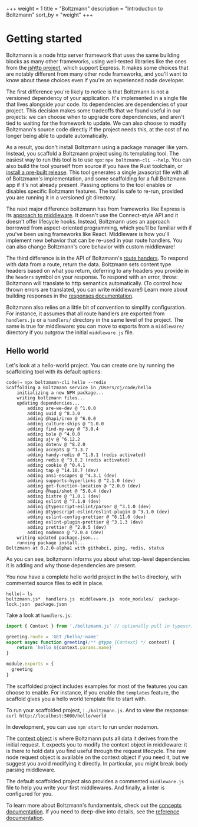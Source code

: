 +++
weight = 1
title = "Boltzmann"
description = "Introduction to Boltzmann"
sort_by = "weight"
+++

# Getting started

Boltzmann is a node http server framework that uses the same building blocks as
many other frameworks, using well-tested libraries like the ones from the
[jshttp project](https://jshttp.github.io), which support Express. It makes
some choices that are notably different from many other node frameworks, and
you'll want to know about these choices even if you're an experienced node
developer.

The first difference you're likely to notice is that Boltzmann is not a
versioned dependency of your application. It's implemented in a single file
that lives alongside your code. Its dependencies are dependencies of your
project. This decision makes some tradeoffs that we found useful in our
projects: we can choose when to upgrade core dependencies, and aren't tied to
waiting for the framework to update. We can also choose to modify Boltzmann's
source code directly if the project needs this, at the cost of no longer being
able to update automatically.

As a result, you don't install Boltzmann using a package manager like yarn.
Instead, you scaffold a Boltzmann project using its templating tool. The
easiest way to run this tool is to use `npx`: `npx boltzmann-cli --help`. You
can also build the tool yourself from source if you have the Rust toolchain, or
[install a pre-built
release](https://github.com/entropic-dev/boltzmann/releases). This tool
generates a single javascript file with all of Boltzmann's implementation, and
some scaffolding for a full Boltzmann app if it's not already present. Passing
options to the tool enables or disables specific Boltzmann features. The tool
is safe to re-run, provided you are running it in a versioned git directory.

The next major difference boltzmann has from frameworks like Express is its
[approach to middleware](@/concepts/02-middleware.md). It doesn't use the
Connect-style API and it doesn't offer lifecycle hooks. Instead, Boltzmann uses
an approach borrowed from aspect-oriented programming, which you'll be familiar
with if you've been using frameworks like React. Middleware is how you'll
implement new behavior that can be re-used in your route handlers. You can also
change Boltzmann's core behavior with custom middleware!

The third difference is in the API of Boltzmann's [route
handers](@/concepts/01-handlers.md#routing). To respond with data from a route, return the
data. Boltzmann sets content type headers based on what you return, deferring
to any headers you provide in the `headers` symbol on your response. To respond
with an error, throw: Boltzmann will translate to http semantics automatically.
(To control how thrown errors are translated, you can write middleware!) Learn
more about building responses in the [responses
documentation](@/concepts/01-handlers.md#responses).

Boltzmann also relies on a little bit of convention to simplify configuration.
For instance, it assumes that all route handlers are exported from
`handlers.js` or a `handlers/` directory in the same level of the project. The
same is true for middleware: you can move to exports from a `middleware/`
directory if you outgrow the initial `middleware.js` file.

## Hello world

Let's look at a hello-world project. You can create one by running the scaffolding tool
with its default options:

```shell
code|⇒ npx boltzmann-cli hello --redis
Scaffolding a Boltzmann service in /Users/cj/code/hello
    initializing a new NPM package...
    writing boltzmann files...
    updating dependencies...
        adding are-we-dev @ ^1.0.0
        adding uuid @ ^8.3.0
        adding @hapi/iron @ ^6.0.0
        adding culture-ships @ ^1.0.0
        adding find-my-way @ ^3.0.4
        adding bole @ ^4.0.0
        adding ajv @ ^6.12.2
        adding dotenv @ ^8.2.0
        adding accepts @ ^1.3.7
        adding handy-redis @ ^1.8.1 (redis activated)
        adding redis @ ^3.0.2 (redis activated)
        adding cookie @ ^0.4.1
        adding tap @ ^14.10.7 (dev)
        adding ansi-escapes @ ^4.3.1 (dev)
        adding supports-hyperlinks @ ^2.1.0 (dev)
        adding get-function-location @ ^2.0.0 (dev)
        adding @hapi/shot @ ^5.0.4 (dev)
        adding bistre @ ^1.0.1 (dev)
        adding eslint @ ^7.1.0 (dev)
        adding @typescript-eslint/parser @ ^3.1.0 (dev)
        adding @typescript-eslint/eslint-plugin @ ^3.1.0 (dev)
        adding eslint-config-prettier @ ^6.11.0 (dev)
        adding eslint-plugin-prettier @ ^3.1.3 (dev)
        adding prettier @ ^2.0.5 (dev)
        adding nodemon @ ^2.0.4 (dev)
    writing updated package.json...
    running package install...
Boltzmann at 0.2.0-alpha1 with githubci, ping, redis, status
```

As you can see, boltzmann informs you about what top-level dependencies it is adding
and why those dependencies are present.

You now have a complete hello world project in the `hello` directory, with commented source files to
edit in place.

```shell
hello|⇒ ls
boltzmann.js*  handlers.js  middleware.js  node_modules/  package-lock.json  package.json
```

Take a look at `handlers.js`:

```js
import { Context } from './boltzmann.js' // optionally pull in typescript definition

greeting.route = 'GET /hello/:name'
export async function greeting(/** @type {Context} */ context) {
    return `hello ${context.params.name}`
}

module.exports = {
  greeting
}
```

The scaffolded project includes examples for most of the features you can choose to enable.
For instance, if you enable the `templates` feature, the scaffold gives you a hello world
template file to start with.

To run your scaffolded project, : `./boltzmann.js`. And to view the response: `curl
http://localhost:5000/hello/world`

In development, you can use `npm start` to run under nodemon.

The [context object](@/concepts/01-handlers.md#context) is where Boltzmann puts all data it
derives from the initial request. It expects you to modify the context object
in middleware: it is there to hold data you find useful through the request
lifecycle. The raw node request object is available on the context object if
you need it, but we suggest you avoid modifying it directly. In particular, you
might break body parsing middleware.

The default scaffolded project also provides a commented `middleware.js` file
to help you write your first middlewares. And finally, a linter is configured
for you.

To learn more about Boltzmann's fundamentals, check out the [concepts
documentation](@/concepts/_index.md). If you need to deep-dive into details,
see the [reference documentation](@/reference/_index.md).
